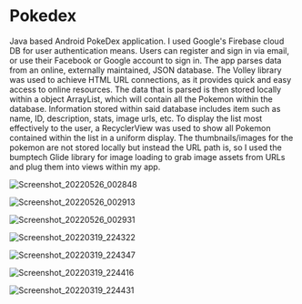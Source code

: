 # Pokedex
Java based Android PokeDex application.
I used Google's Firebase cloud DB for user authentication means. Users can register and sign in via email, or use their Facebook or Google
account to sign in.
The app parses data from an online, externally maintained, JSON database. The Volley library was used to achieve HTML URL connections, 
as it provides quick and easy access to online resources. The data that is parsed is then stored locally within a object ArrayList, 
which will contain all the Pokemon within the database. Information stored within said database includes item such as name, ID, 
description, stats, image urls, etc. 
To display the list most effectively to the user, a RecyclerView was used to show all Pokemon 
contained within the list in a uniform display. 
The thumbnails/images for the pokemon are not stored locally but instead the URL path is, 
so I used the bumptech Glide library for image loading to grab image assets from URLs and plug them into views within my app. 

![Screenshot_20220526_002848](https://user-images.githubusercontent.com/43014273/170416322-3998b6f6-3f1b-42c6-9e79-a212aa26c86a.png)

![Screenshot_20220526_002913](https://user-images.githubusercontent.com/43014273/170416323-cf49e064-c34c-4d15-b64b-7e37a77482bf.png)

![Screenshot_20220526_002931](https://user-images.githubusercontent.com/43014273/170416324-e74d63e0-317b-4940-a01b-1eadf8e053b1.png)

![Screenshot_20220319_224322](https://user-images.githubusercontent.com/43014273/159145994-612dd250-f6a8-4b46-9fc9-e67dfe8cb0b1.png)

![Screenshot_20220319_224347](https://user-images.githubusercontent.com/43014273/159145995-6fcf2a14-f9ce-4d9c-9212-4bb663df1c65.png)

![Screenshot_20220319_224416](https://user-images.githubusercontent.com/43014273/159145996-6d5e8f94-2965-465b-ba52-28035552106a.png)

![Screenshot_20220319_224431](https://user-images.githubusercontent.com/43014273/159145997-f3c37bbf-8c5d-49fe-abf9-a938bce734e0.png)
